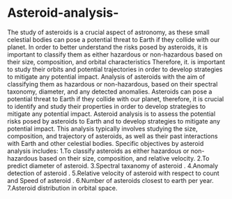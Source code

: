 # Asteroid-analysis-
The study of asteroids is a crucial aspect of astronomy, as these small celestial bodies can pose a potential threat to Earth if they collide with our planet. In order to better understand the risks posed by asteroids, it is important to classify them as either hazardous or non-hazardous based on their size, composition, and orbital characteristics Therefore, it. is important to study their orbits and potential trajectories in order to develop strategies to mitigate any potential impact.
Analysis of asteroids with the aim of classifying them as hazardous or non-hazardous, based on their spectral taxonomy, diameter, and any detected anomalies. Asteroids can pose a potential threat to Earth if they collide with our planet, therefore, it is crucial to identify and study their properties in order to develop strategies to mitigate any potential impact.
Asteroid analysis is to assess the potential risks posed by asteroids to Earth and to develop strategies to mitigate any potential impact. This analysis typically involves studying the size, composition, and trajectory of asteroids, as well as their past interactions with Earth and other celestial bodies.
Specific objectives by asteroid analysis includes:
1.To classify asteroids as either hazardous or non-hazardous based on their size, composition, and relative velocity.
2.To predict diameter of asteroid.
3.Spectral taxanomy of asteroid .
4.Anomaly detection of asteroid .
5.Relative velocity of asteroid with respect to count and Speed of asteroid .
6.Number of asteroids closest to earth per year.
7.Asteroid distribution in orbital space.

